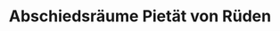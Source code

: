 ---
title: "Abschiedsräume Pietät von Rüden"
url: /saarbruecken/abschiedsraeume-pietaet-von-rueden/
shop: Bestattungen
---